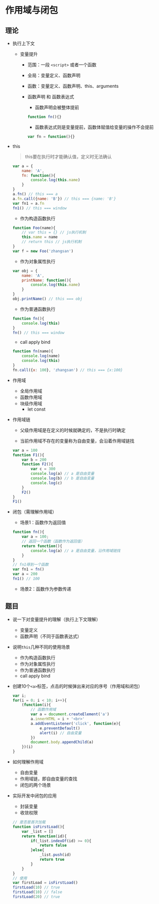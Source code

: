 # 作用域与闭包

## 理论

* 执行上下文

	* 变量提升
		* 范围：一段 `<script>` 或者一个函数
		* 全局：变量定义、函数声明
		* 函数：变量定义、函数声明、this、arguments
	
		* 函数声明 和 函数表达式
			* 函数声明会被整体提前
			```JavaScript
			function fn(){}
			```
			* 函数表达式则是变量提前，函数体赋值给变量的操作不会提前
			```JavaScript
			var fn = function(){}
			```
* this

	> this要在执行时才能确认值，定义时无法确认

	```JavaScript
	var a = {
		name: 'A',
		fn: function(){
			console.log(this.name)
		}
	}
	a.fn() // this === a
	a.fn.call({name: 'B'}) // this === {name: 'B'}
	var fn1 = a.fn
	fn1() // this === window
	```
	
	* 作为构造函数执行
	
	```JavaScript
	function Foo(name){
		// var this = {} // js执行机制
		this.name = name
		// return this // js执行机制
	}
	var f = new Foo('zhangsan')
	```

	* 作为对象属性执行
	
	```JavaScript
	var obj = {
		name: 'A',
		printName: function(){
			console.log(this.name)
		}
	}
	obj.printName() // this === obj
	```

	* 作为普通函数执行
	
	```JavaScript
	function fn(){
		console.log(this)
	}
	fn() // this === window
	```

	* call apply bind
	
	```JavaScript
	function fn(name){
		console.log(name)
		console.log(this)
	}
	fn.call({x: 100}, 'zhangsan') // this === {x:100}
	```

* 作用域

	* 全局作用域
	* 函数作用域
	* 块级作用域
		* let const

* 作用域链

	* 父级作用域是在定义的时候就确定的，不是执行时确定

	* 当前作用域不存在的变量称为自由变量，会沿着作用域链找

	```JavaScript
	var a = 100
	function F1(){
		var b = 200
		function F2(){
			var c = 300
			console.log(a) // a 是自由变量
			console.log(b) // b 是自由变量
			console.log(c) 
		}
		F2()
	}
	F1()
	```

* 闭包（需理解作用域）

	* 场景1：函数作为返回值

	```JavaScript
	function fn(){
		var a = 100;
		// 返回一个函数（函数作为返回值）
		return function(){
			console.log(a) // a 是自由变量，沿作用域链找
		}
	}
	// fn1得到一个函数
	var fn1 = fn()
	var a = 200
	fn1() // 100
	```
	
	* 场景2：函数作为参数传递

## 题目

* 说一下对变量提升的理解（执行上下文理解）

	* 变量定义
	* 函数声明（不同于函数表达式）
	
* 说明`this`几种不同的使用场景

	* 作为构造函数执行
	* 作为对象属性执行
	* 作为普通函数执行
	* call apply bind
	
* 创建10个`<a>`标签，点击的时候弹出来对应的序号（作用域和闭包）
	
	```JavaScript
	var i;
	for(i = 0; i < 10; i++){
		(function(i){
			// 函数作用域
			var a = document.createElement('a')
			a.innerHTML = i + '<br>'
			a.addEventListener('click', function(e){
				e.preventDefault()
				alert(i) // 自由变量
			})
			document.body.appendChild(a)
		})(i)
	}
	```

* 如何理解作用域

	* 自由变量
	* 作用域链，即自由变量的查找
	* 闭包的两个场景

* 实际开发中闭包的应用

	* 封装变量
	* 收敛权限

	```JavaScript
	// 是否是首次加载
	function isFirstLoad(){
		var _list = []
		return function(id){
			if(_list.indexOf(id) >= 0){
				return false
			}else{
				_list.push(id)
				return true
			}
		}
	}
	// 使用
	var firstLoad = isFirstLoad()
	firstLoad(10) // true
	firstLoad(10) // false
	firstLoad(20) // true
	```